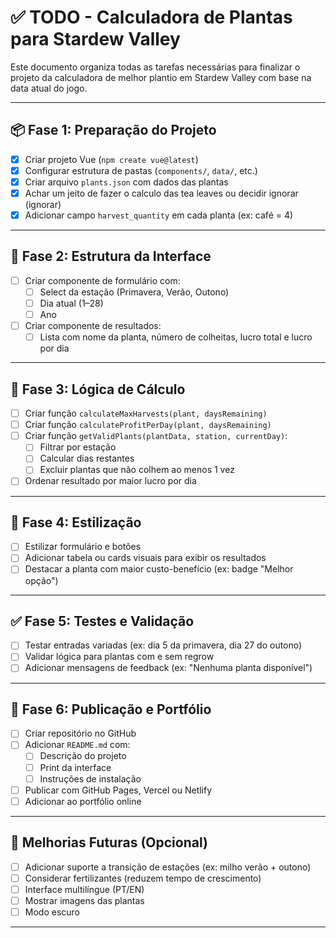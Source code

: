 # ✅ TODO - Calculadora de Plantas para Stardew Valley

Este documento organiza todas as tarefas necessárias para finalizar o projeto da calculadora de melhor plantio em Stardew Valley com base na data atual do jogo.

---

## 📦 Fase 1: Preparação do Projeto

- [x] Criar projeto Vue (`npm create vue@latest`)
- [x] Configurar estrutura de pastas (`components/`, `data/`, etc.)
- [x] Criar arquivo `plants.json` com dados das plantas
- [x] Achar um jeito de fazer o calculo das tea leaves ou decidir ignorar (ignorar)
- [x] Adicionar campo `harvest_quantity` em cada planta (ex: café = 4)

---

## 🧱 Fase 2: Estrutura da Interface

- [ ] Criar componente de formulário com:
  - [ ] Select da estação (Primavera, Verão, Outono)
  - [ ] Dia atual (1–28)
  - [ ] Ano
- [ ] Criar componente de resultados:
  - [ ] Lista com nome da planta, número de colheitas, lucro total e lucro por dia

---

## 🧠 Fase 3: Lógica de Cálculo

- [ ] Criar função `calculateMaxHarvests(plant, daysRemaining)`
- [ ] Criar função `calculateProfitPerDay(plant, daysRemaining)`
- [ ] Criar função `getValidPlants(plantData, station, currentDay)`:
  - [ ] Filtrar por estação
  - [ ] Calcular dias restantes
  - [ ] Excluir plantas que não colhem ao menos 1 vez
- [ ] Ordenar resultado por maior lucro por dia

---

## 💅 Fase 4: Estilização

- [ ] Estilizar formulário e botões
- [ ] Adicionar tabela ou cards visuais para exibir os resultados
- [ ] Destacar a planta com maior custo-benefício (ex: badge "Melhor opção")

---

## ✅ Fase 5: Testes e Validação

- [ ] Testar entradas variadas (ex: dia 5 da primavera, dia 27 do outono)
- [ ] Validar lógica para plantas com e sem regrow
- [ ] Adicionar mensagens de feedback (ex: "Nenhuma planta disponível")

---

## 🚀 Fase 6: Publicação e Portfólio

- [ ] Criar repositório no GitHub
- [ ] Adicionar `README.md` com:
  - [ ] Descrição do projeto
  - [ ] Print da interface
  - [ ] Instruções de instalação
- [ ] Publicar com GitHub Pages, Vercel ou Netlify
- [ ] Adicionar ao portfólio online

---

## 🌱 Melhorias Futuras (Opcional)

- [ ] Adicionar suporte a transição de estações (ex: milho verão + outono)
- [ ] Considerar fertilizantes (reduzem tempo de crescimento)
- [ ] Interface multilíngue (PT/EN)
- [ ] Mostrar imagens das plantas
- [ ] Modo escuro

---
